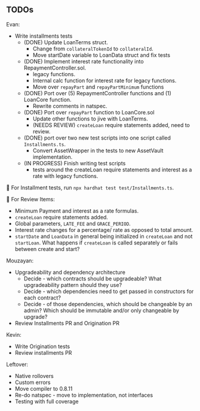 ## TODOs

Evan:

- Write installments tests
  - (DONE) Update LoanTerms struct.
    - Change from `collateralTokenId` to `collateralId`.
    - Move startDate variable to LoanData struct and fix tests
  - (DONE) Implement interest rate functionality into RepaymentController.sol.
    - legacy functions.
    - Internal calc function for interest rate for legacy functions.
    - Move over `repayPart` and `repayPartMinimum` functions
  - (DONE) Port over (5) RepaymentController functions and (1) LoanCore function.
    - Rewrite comments in natspec.
  - (DONE) Port over `repayPart` function to LoanCore.sol
    - Update other functions to jive with LoanTerms.
    - (NEEDS REVIEW) `createLoan` require statements added, need to review.
  - (DONE) port over two new test scripts into one script called `Installments.ts`.
    - Convert AssetWrapper in the tests to new AssetVault implementation.
  - (IN PROGRESS) Finish writing test scripts
    - tests around the createLoan require statements and interest as a rate with legacy functions.

🔑 For Installment tests, run `npx hardhat test test/Installments.ts`.

📌  For Review Items:
- Minimum Payment and interest as a rate formulas.
- `createLoan` require statements added.
- Global parameters, `LATE_FEE` and `GRACE_PERIOD`.
- Interest rate changes for a percentage/ rate as opposed to total amount.
- `startDate` and `LoanData` in general being initialized in `createLoan` and not `startLoan`. What happens if `createLoan` is called separately or fails between create and start?

Mouzayan:

- Upgradeability and dependency architecture
  - Decide - which contracts should be upgradeable? What upgradeability pattern should they use?
  - Decide - which dependencies need to get passed in constructors for each contract?
  - Decide - of those dependencies, which should be changeable by an admin? Which should be immutable and/or only changeable by upgrade?
- Review Installments PR and Origination PR

Kevin:

- Write Origination tests
- Review installments PR

Leftover:

- Native rollovers
- Custom errors
- Move compiler to 0.8.11
- Re-do natspec - move to implementation, not interfaces
- Testing with full coverage
